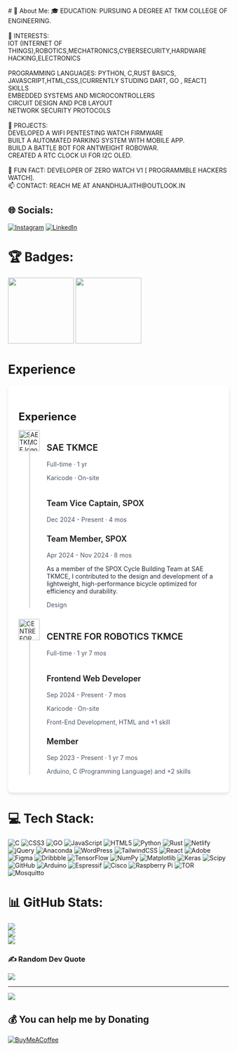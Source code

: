 <meta name="google-site-verification" content="2PAk0jawUKr856Yi3hgY7ylHzewJv6bAakzhL5jXgLA" />
# 💫 About Me:
🎓 EDUCATION: PURSUING A DEGREE AT TKM COLLEGE OF ENGINEERING.<br><br>🤖 INTERESTS:<br>        IOT (INTERNET OF THINGS),ROBOTICS,MECHATRONICS,CYBERSECURITY,HARDWARE HACKING,ELECTRONICS<br><br>      PROGRAMMING LANGUAGES: PYTHON, C,RUST BASICS, JAVASCRIPT,HTML,CSS,[CURRENTLY STUDING DART, GO , REACT]<br>     SKILLS<br>       EMBEDDED SYSTEMS AND MICROCONTROLLERS<br>       CIRCUIT DESIGN AND PCB LAYOUT<br>       NETWORK SECURITY PROTOCOLS<br><br>🚀 PROJECTS:<br>       DEVELOPED A WIFI PENTESTING WATCH FIRMWARE<br>       BUILT A AUTOMATED PARKING SYSTEM WITH MOBILE APP.<br>       BUILD A BATTLE BOT FOR ANTWEIGHT ROBOWAR.<br>       CREATED A RTC CLOCK UI FOR I2C OLED.<br><br>🌟 FUN FACT: DEVELOPER OF ZERO WATCH V1 [ PROGRAMMBLE HACKERS WATCH].<br>📫 CONTACT: REACH ME AT ANANDHUAJITH@OUTLOOK.IN<br>


## 🌐 Socials:
[![Instagram](https://img.shields.io/badge/Instagram-%23E4405F.svg?logo=Instagram&logoColor=white)](https://instagram.com/192.168.1.217) [![LinkedIn](https://img.shields.io/badge/LinkedIn-%230077B5.svg?logo=linkedin&logoColor=white)](https://linkedin.com/in/anandhakrishnanajithpurushothamanpillai) 
# 🏆 Badges:


[<img src="https://images.credly.com/size/220x220/images/af8c6b4e-fc31-47c4-8dcb-eb7a2065dc5b/I2CS__1_.png" width="150" height="150">](https://www.credly.com/badges/b9ab0b8a-619f-4a6a-af9b-5f2b08812351/public_url)
[<img src="https://images.credly.com/images/242902b5-f527-42ad-865e-977c9e1b5b58/image.png" width="150" height="150">](https://www.credly.com/badges/ce71db10-c1ad-425c-a454-88546edfe10d/public_url)



# Experience
<div style="max-width: 800px; margin: auto; background: white; padding: 24px; border-radius: 8px; box-shadow: 0 4px 6px rgba(0, 0, 0, 0.1);">
 <h1 style="font-size: 24px; font-weight: bold; margin-bottom: 16px;">
  Experience
 </h1>
 <!-- SAE TKMCE Section -->
 <div style="position: relative; margin-bottom: 24px;">
  <div style="display: flex; align-items: start; margin-bottom: 8px;">
   <img alt="SAE TKMCE logo" src="https://placehold.co/50x50" style="width: 48px; height: 48px; margin-right: 16px;"/>
   <div>
    <h2 style="font-size: 20px; font-weight: 600;">
     SAE TKMCE
    </h2>
    <p style="color: #4B5563;">
     Full-time · 1 yr
    </p>
    <p style="color: #4B5563;">
     Karicode · On-site
    </p>
   </div>
  </div>
  <div style="margin-left: 64px;">
   <div style="margin-bottom: 16px;">
    <h3 style="font-size: 18px; font-weight: 600;">
     Team Vice Captain, SPOX
    </h3>
    <p style="color: #4B5563;">
     Dec 2024 - Present · 4 mos
    </p>
   </div>
   <div style="margin-bottom: 16px;">
    <h3 style="font-size: 18px; font-weight: 600;">
     Team Member, SPOX
    </h3>
    <p style="color: #4B5563;">
     Apr 2024 - Nov 2024 · 8 mos
    </p>
    <p style="color: #1F2937;">
     As a member of the SPOX Cycle Building Team at SAE TKMCE, I contributed to the design and development of a lightweight, high-performance bicycle optimized for efficiency and durability.
    </p>
    <p style="color: #4B5563;">
     <i class="fas fa-gem">
     </i>
     Design
    </p>
   </div>
  </div>
  <div style="position: absolute; left: 24px; top: 0; bottom: 0; width: 2px; background: #D1D5DB;">
  </div>
 </div>
 <!-- CENTRE FOR ROBOTICS TKMCE Section -->
 <div style="position: relative;">
  <div style="display: flex; align-items: start; margin-bottom: 8px;">
   <img alt="CENTRE FOR ROBOTICS TKMCE logo" src="https://placehold.co/50x50" style="width: 48px; height: 48px; margin-right: 16px;"/>
   <div>
    <h2 style="font-size: 20px; font-weight: 600;">
     CENTRE FOR ROBOTICS TKMCE
    </h2>
    <p style="color: #4B5563;">
     Full-time · 1 yr 7 mos
    </p>
   </div>
  </div>
  <div style="margin-left: 64px;">
   <div style="margin-bottom: 16px;">
    <h3 style="font-size: 18px; font-weight: 600;">
     Frontend Web Developer
    </h3>
    <p style="color: #4B5563;">
     Sep 2024 - Present · 7 mos
    </p>
    <p style="color: #4B5563;">
     Karicode · On-site
    </p>
    <p style="color: #4B5563;">
     <i class="fas fa-code">
     </i>
     Front-End Development, HTML and +1 skill
    </p>
   </div>
   <div style="margin-bottom: 16px;">
    <h3 style="font-size: 18px; font-weight: 600;">
     Member
    </h3>
    <p style="color: #4B5563;">
     Sep 2023 - Present · 1 yr 7 mos
    </p>
    <p style="color: #4B5563;">
     <i class="fas fa-microchip">
     </i>
     Arduino, C (Programming Language) and +2 skills
    </p>
   </div>
  </div>
  <div style="position: absolute; left: 24px; top: 0; bottom: 0; width: 2px; background: #D1D5DB;">
  </div>
 </div>
</div>
<link href="https://cdnjs.cloudflare.com/ajax/libs/font-awesome/5.15.3/css/all.min.css" rel="stylesheet"/>



# 💻 Tech Stack:
![C](https://img.shields.io/badge/c-%2300599C.svg?style=plastic&logo=c&logoColor=white) ![CSS3](https://img.shields.io/badge/css3-%231572B6.svg?style=plastic&logo=css3&logoColor=white) ![GO](https://img.shields.io/badge/go-%2300ADD8.svg?style=plastic&logo=go&logoColor=white)  ![JavaScript](https://img.shields.io/badge/javascript-%23323330.svg?style=plastic&logo=javascript&logoColor=%23F7DF1E) ![HTML5](https://img.shields.io/badge/html5-%23E34F26.svg?style=plastic&logo=html5&logoColor=white) ![Python](https://img.shields.io/badge/python-3670A0?style=plastic&logo=python&logoColor=ffdd54) ![Rust](https://img.shields.io/badge/rust-%23000000.svg?style=plastic&logo=rust&logoColor=white) ![Netlify](https://img.shields.io/badge/netlify-%23000000.svg?style=plastic&logo=netlify&logoColor=#00C7B7) ![jQuery](https://img.shields.io/badge/jquery-%230769AD.svg?style=plastic&logo=jquery&logoColor=white) ![Anaconda](https://img.shields.io/badge/Anaconda-%2344A833.svg?style=plastic&logo=anaconda&logoColor=white) ![WordPress](https://img.shields.io/badge/WordPress-%23117AC9.svg?style=plastic&logo=WordPress&logoColor=white) ![TailwindCSS](https://img.shields.io/badge/tailwindcss-%2338B2AC.svg?style=plastic&logo=tailwind-css&logoColor=white) ![React](https://img.shields.io/badge/react-%2320232a.svg?style=plastic&logo=react&logoColor=%2361DAFB) ![Adobe](https://img.shields.io/badge/adobe-%23FF0000.svg?style=plastic&logo=adobe&logoColor=white) ![Figma](https://img.shields.io/badge/figma-%23F24E1E.svg?style=plastic&logo=figma&logoColor=white) ![Dribbble](https://img.shields.io/badge/Dribbble-EA4C89?style=plastic&logo=dribbble&logoColor=white) ![TensorFlow](https://img.shields.io/badge/TensorFlow-%23FF6F00.svg?style=plastic&logo=TensorFlow&logoColor=white) ![NumPy](https://img.shields.io/badge/numpy-%23013243.svg?style=plastic&logo=numpy&logoColor=white) ![Matplotlib](https://img.shields.io/badge/Matplotlib-%23ffffff.svg?style=plastic&logo=Matplotlib&logoColor=black) ![Keras](https://img.shields.io/badge/Keras-%23D00000.svg?style=plastic&logo=Keras&logoColor=white) ![Scipy](https://img.shields.io/badge/SciPy-%230C55A5.svg?style=plastic&logo=scipy&logoColor=%white) ![GitHub](https://img.shields.io/badge/github-%23121011.svg?style=plastic&logo=github&logoColor=white) ![Arduino](https://img.shields.io/badge/-Arduino-00979D?style=plastic&logo=Arduino&logoColor=white) ![Espressif](https://img.shields.io/badge/espressif-E7352C.svg?style=plastic&logo=espressif&logoColor=white) ![Cisco](https://img.shields.io/badge/cisco-%23049fd9.svg?style=plastic&logo=cisco&logoColor=black) ![Raspberry Pi](https://img.shields.io/badge/-RaspberryPi-C51A4A?style=plastic&logo=Raspberry-Pi) ![TOR](https://img.shields.io/badge/tor-%237E4798.svg?style=plastic&logo=tor-project&logoColor=white) ![Mosquitto](https://img.shields.io/badge/mosquitto-%233C5280.svg?style=plastic&logo=eclipsemosquitto&logoColor=white)
# 📊 GitHub Stats:
![](https://github-readme-stats.vercel.app/api?username=anandhuajith&theme=dark&hide_border=true&include_all_commits=false&count_private=true)<br/>
![](https://github-readme-streak-stats.herokuapp.com/?user=anandhuajith&theme=dark&hide_border=true)<br/>
![](https://github-readme-stats.vercel.app/api/top-langs/?username=anandhuajith&theme=dark&hide_border=true&include_all_commits=false&count_private=true&layout=compact)

### ✍️ Random Dev Quote
![](https://quotes-github-readme.vercel.app/api?type=horizontal&theme=radical)


---
[![](https://visitcount.itsvg.in/api?id=anandhuajith&icon=0&color=0)](https://visitcount.itsvg.in)

  ## 💰 You can help me by Donating
  [![BuyMeACoffee](https://img.shields.io/badge/Buy%20Me%20a%20Coffee-ffdd00?style=for-the-badge&logo=buy-me-a-coffee&logoColor=black)](https://buymeacoffee.com/buymeacoffee.com/Anandhuajith) 

<!-- Proudly created with GPRM ( https://gprm.itsvg.in ) -->
